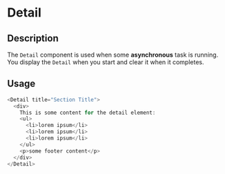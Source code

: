 # Detail

## Description

The `Detail` component is used when some **asynchronous** task is running. You display the
`Detail` when you start and clear it when it completes.

## Usage

```js
<Detail title="Section Title">
  <div>
    This is some content for the detail element:
    <ul>
      <li>lorem ipsum</li>
      <li>lorem ipsum</li>
      <li>lorem ipsum</li>
    </ul>
    <p>some footer content</p>
  </div>
</Detail>
```
